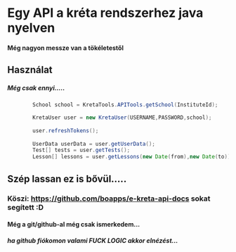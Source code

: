 # Egy API a kréta rendszerhez java nyelven
#### Még nagyon messze van a tökéletestől
## Használat
##### Még csak ennyi.....
```java
        School school = KretaTools.APITools.getSchool(InstituteId);

        KretaUser user = new KretaUser(USERNAME,PASSWORD,school);
        
        user.refreshTokens();
        
        UserData userData = user.getUserData();
        Test[] tests = user.getTests();
        Lesson[] lessons = user.getLessons(new Date(from),new Date(to));
```
## Szép lassan ez is bővül.....
### Köszi: https://github.com/boapps/e-kreta-api-docs sokat segített :D
#### Még a git/github-al még csak ismerkedem...
##### ha github fiókomon valami FUCK LOGIC akkor elnézést...
